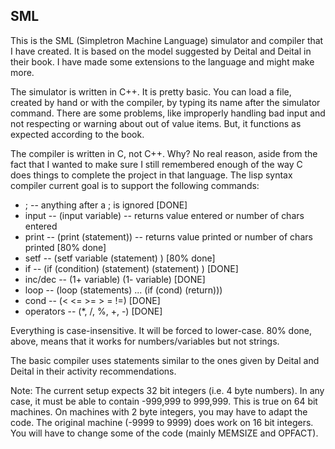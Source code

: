 ## SML

This is the SML (Simpletron Machine Language) simulator and compiler that
I have created.  It is based on the model suggested by Deital and Deital
in their book.  I have made some extensions to the language and might make
more.

The simulator is written in C++. It is pretty basic. You can load a file,
created by hand or with the compiler, by typing its name after the simulator
command. There are some problems, like improperly handling bad input and
not respecting or warning about out of value items. But, it functions as
expected according to the book.

The compiler is written in C, not C++.  Why?  No real reason, aside from the
fact that I wanted to make sure I still remembered enough of the way C does
things to complete the project in that language.  The lisp syntax compiler
current goal is to support the following commands:

* ; -- anything after a ; is ignored  [DONE]
* input -- (input variable) -- returns value entered or number of chars entered
* print -- (print (statement)) -- returns value printed or number of chars printed [80% done]
* setf -- (setf variable (statement) )  [80% done]
* if -- (if (condition) (statement) (statement) ) [DONE]
* inc/dec -- (1+ variable) (1- variable) [DONE]
* loop -- (loop (statements) ... (if (cond) (return)))
* cond -- (< <= >= > = !=) [DONE]
* operators -- (*, /, %, +, -) [DONE]


Everything is case-insensitive. It will be forced to lower-case. 80% done, above, means
that it works for numbers/variables but not strings.

The basic compiler uses statements similar to the ones given by Deital and
Deital in their activity recommendations.

Note: The current setup expects 32 bit integers (i.e. 4 byte numbers). In any
case, it must be able to contain -999,999 to 999,999.  This is true on 64 bit
machines. On machines with 2 byte integers, you may have to adapt the code.
The original machine (-9999 to 9999) does work on 16 bit integers. You will have
to change some of the code (mainly MEMSIZE and OPFACT).
